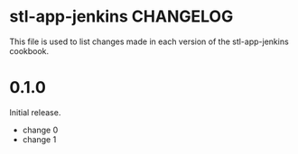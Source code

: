 # stl-app-jenkins CHANGELOG

This file is used to list changes made in each version of the stl-app-jenkins cookbook.

# 0.1.0

Initial release.

- change 0
- change 1


